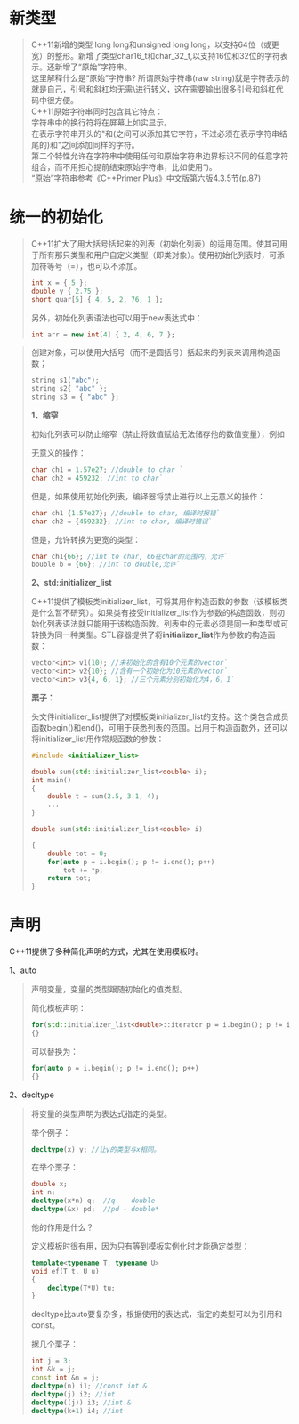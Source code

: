 # 新类型
>C++11新增的类型 long long和unsigned long long，以支持64位（或更宽）的整形。新增了类型char16_t和char_32_t,以支持16位和32位的字符表示。还新增了“原始”字符串。  
>这里解释什么是“原始”字符串? 
>所谓原始字符串(raw string)就是字符表示的就是自己，引号和斜杠均无需\进行转义，这在需要输出很多引号和斜杠代码中很方便。  
>C++11原始字符串同时包含其它特点：  
>字符串中的换行符将在屏幕上如实显示。  
>在表示字符串开头的"和(之间可以添加其它字符，不过必须在表示字符串结尾的)和"之间添加同样的字符。  
>第二个特性允许在字符串中使用任何和原始字符串边界标识不同的任意字符组合，而不用担心提前结束原始字符串，比如使用“)。  
“原始”字符串参考《C++Primer Plus》中文版第六版4.3.5节(p.87)
# 统一的初始化
>C++11扩大了用大括号括起来的列表（初始化列表）的适用范围。使其可用于所有那只类型和用户自定义类型（即类对象）。使用初始化列表时，可添加符等号（=），也可以不添加。  
>
>```c++
>int x = { 5 };
>double y { 2.75 };
>short quar[5] { 4, 5, 2, 76, 1 };
>```
>
>另外，初始化列表语法也可以用于new表达式中：  
>
>```c++
>int arr = new int[4] { 2, 4, 6, 7 };
>```

> 创建对象，可以使用大括号（而不是圆括号）括起来的列表来调用构造函数；
>
> ```c++
> string s1("abc");
> string s2{ "abc" };
> string s3 = { "abc" };
> ```
>
> **1、缩窄**
>
> 初始化列表可以防止缩窄（禁止将数值赋给无法储存他的数值变量），例如
>
> 无意义的操作：
>
> ```c++
> char ch1 = 1.57e27; //double to char `
> char ch2 = 459232; //int to char`
> ```
>
> 但是，如果使用初始化列表，编译器将禁止进行以上无意义的操作：
>
> ```c++
> char ch1 {1.57e27}; //double to char, 编译时报错`
> char ch2 = {459232}; //int to char, 编译时错误`
> ```
>
> 但是，允许转换为更宽的类型：
>
> ```c++
> char ch1{66}; //int to char, 66在char的范围内，允许`
> bouble b = {66}; //int to double,允许`
> ```
>
> **2、std::initializer_list**
>
> C++11提供了模板类initializer_list，可将其用作构造函数的参数（该模板类是什么暂不研究）。如果类有接受initializer_list作为参数的构造函数，则初始化列表语法就只能用于该构造函数。列表中的元素必须是同一种类型或可转换为同一种类型。STL容器提供了将**initializer_list**作为参数的构造函数：
>
> ```c++
> vector<int> v1(10); //未初始化的含有10个元素的vector`
> vector<int> v2{10}; //含有一个初始化为10元素的vector`
> vector<int> v3{4, 6, 1}; //三个元素分别初始化为4，6，1`
> ```
>
> **栗子：**
>
> 头文件initializer_list提供了对模板类initializer_list的支持。这个类包含成员函数begin()和end()，可用于获悉列表的范围。出用于构造函数外，还可以将initializer_list用作常规函数的参数：
>
> ```c++
> #include <initializer_list>
> 
> double sum(std::initializer_list<double> i);
> int main()
> {
>     double t = sum(2.5, 3.1, 4);
>     ...
> }
> 
> double sum(std::initializer_list<double> i)
> 
> {
>     double tot = 0;
>     for(auto p = i.begin(); p != i.end(); p++)
>         tot += *p;
>     return tot;
> }
> ```

# 声明

C++11提供了多种简化声明的方式，尤其在使用模板时。

1、auto

> 声明变量，变量的类型跟随初始化的值类型。
>
> 简化模板声明：
>
> ```c++
> for(std::initializer_list<double>::iterator p = i.begin(); p != i.end(); p++)
> {}
> ```
>
> 可以替换为：
>
> ```c++
> for(auto p = i.begin(); p != i.end(); p++)
> {}
> ```

2、decltype

> 将变量的类型声明为表达式指定的类型。
>
> 举个例子：
>
> ```c++
> decltype(x) y; //让y的类型与x相同。
> ```
>
> 在举个栗子：
>
> ```c++
> double x;
> int n;
> decltype(x*n) q;  //q -- double
> decltype(&x) pd;  //pd - double*
> ```
>
> 他的作用是什么？
>
> 定义模板时很有用，因为只有等到模板实例化时才能确定类型：
>
> ```c++
> template<typename T, typename U>
> void ef(T t, U u)
> {
>     decltype(T*U) tu;
> }
> ```
>
> decltype比auto要复杂多，根据使用的表达式，指定的类型可以为引用和const。
>
> 据几个栗子：
>
> ```c++
> int j = 3;
> int &k = j;
> const int &n = j;
> decltype(n) i1; //const int &
> decltype(j) i2; //int
> decltype((j)) i3; //int &
> decltype(k+1) i4; //int
> ```
>
> 







